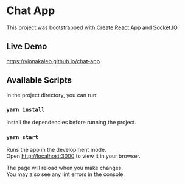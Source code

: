 # Chat App

This project was bootstrapped with [Create React App](https://github.com/facebook/create-react-app) and [Socket.IO](https://socket.io/).

## Live Demo

https://vionakaleb.github.io/chat-app

## Available Scripts

In the project directory, you can run:

### `yarn install`

Install the dependencies before running the project.

### `yarn start`

Runs the app in the development mode.\
Open [http://localhost:3000](http://localhost:3000) to view it in your browser.

The page will reload when you make changes.\
You may also see any lint errors in the console.
